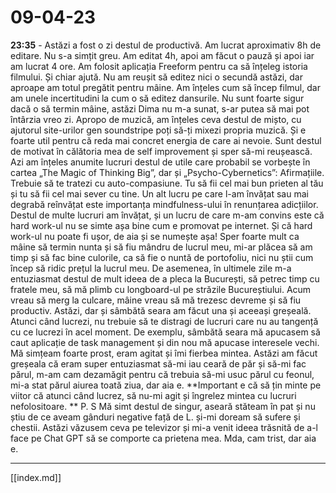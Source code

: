 # 09-04-23
**23:35** - Astăzi a fost o zi destul de productivă. Am lucrat aproximativ 8h de editare. Nu s-a simțit greu. Am editat 4h, apoi am făcut o pauză și apoi iar am lucrat 4 ore. Am folosit aplicația Freeform pentru ca să înțeleg istoria filmului. Și chiar ajută. Nu am reușit să editez nici o secundă astăzi, dar aproape am totul pregătit pentru mâine. Am înțeles cum să încep filmul, dar am unele incertitudini la cum o să editez dansurile. Nu sunt foarte sigur dacă o să termin mâine, astăzi Dima nu m-a sunat, s-ar putea să mai pot întârzia vreo zi. Apropo de muzică, am înțeles ceva destul de mișto, cu ajutorul site-urilor gen soundstripe poți să-ți mixezi propria muzică. Și e foarte util pentru că reda mai concret energia de care ai nevoie. 
 Sunt destul de motivat în călătoria mea de self improvement și sper să-mi reușească. Azi am înțeles anumite lucruri destul de utile care probabil se vorbește în cartea „The Magic of Thinking Big”, dar și „Psycho-Cybernetics”: Afirmațiile. Trebuie să te tratezi cu auto-compasiune. Tu să fii cel mai bun prieten al tău și tu să fii cel mai sever cu tine. Un alt lucru pe care l-am învățat sau mai degrabă reînvățat este importanța mindfulness-ului în renunțarea adicțiilor. 
 Destul de multe lucruri am învățat, și un lucru de care m-am convins este că hard work-ul nu se simte așa bine cum e promovat pe internet. Și că hard work-ul nu poate fi ușor, de aia și se numește așa! Sper foarte mult ca mâine să termin nunta și să fiu mândru de lucrul meu, mi-ar plăcea să am timp și să fac bine culorile, ca să fie o nuntă de portofoliu, nici nu știi cum încep să ridic prețul la lucrul meu. 
 De asemenea, în ultimele zile m-a entuziasmat destul de mult ideea de a pleca la București, să petrec timp cu fratele meu, să mă plimb cu longboard-ul pe străzile Bucureștiului. 
 Acum vreau să merg la culcare, mâine vreau să mă trezesc devreme și să fiu productiv. Astăzi, dar și sâmbătă seara am făcut una și aceeași greșeală. Atunci când lucrezi, nu trebuie să te distragi de lucruri care nu au tangență cu ce lucrezi în acel moment. De exemplu, sâmbătă seara mă apucasem să caut aplicație de task management și din nou mă apucase interesele vechi. Mă simțeam foarte prost, eram agitat și îmi fierbea mintea. Astăzi am făcut greșeala că eram super entuziasmat să-mi iau ceară de păr și să-mi fac părul, m-am cam dezamăgit pentru că trebuia să-mi usuc părul cu feonul, mi-a stat părul aiurea toată ziua, dar aia e. **Important e că să țin minte pe viitor că atunci când lucrez, să nu-mi agit și îngrelez mintea cu lucruri nefolositoare. ** 
 P. S Mă simt destul de singur, aseară stăteam în pat și nu știu de ce aveam gânduri negative față de L. și-mi doream să sufere și chestii. Astăzi văzusem ceva pe televizor și mi-a venit ideea trăsnită de a-l face pe Chat GPT să se comporte ca prietena mea. Mda, cam trist, dar aia e. 

---
[[index.md]]
